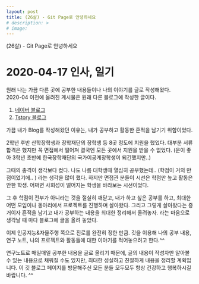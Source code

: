 ```yaml
---
layout: post
title: (26살) - Git Page로 안녕하세요
# description: >
# image: 
---
```

(26살) - Git Page로 안녕하세요

# 2020-04-17 인사, 일기

원래 나는 가끔 다른 곳에 공부한 내용들이나 나의 이야기를 글로 작성해왔다.  
2020-04 이전에 올려진 게시물은 원래 다른 블로그에 작성한 글이다.  
1. [네이버 블로그](https://blog.naver.com/sb020518)
2. [Tstory 블로그](https://junha1125.tistory.com)

가끔 내가 Blog를 작성해왔던 이유는, 내가 공부하고 활동한 흔적을 남기기 위함이었다.  

2학년 후반 산학장학생과 장학재단의 장학생 등 8곳 정도에 지원을 했었다. 대부분 서류합격은 했지만 꼭 면접에서 떨어져 결국엔 모든 곳에서 지원을 받을 수 없었다. (운이 좋아 3학년 초반에 한국장학재단의 국가이공계장학생이 되긴했지만..) 

그때의 충격이 생각보다 컸다. 나도 나름 대학생때 열심히 공부했는데.. (학점이 거의 만점이었기에.. ) 라는 생각을 많이 했다. 하지만 면접관 분들이 시선은 학점만 높고 활동은 안한 학생. 어쩌면 사회성이 떨어지는 학생을 바라보는 시선이었다. 

그 후 학점이 전부가 아니라는 것을 절실히 깨닫고, 내가 하고 싶은 공부를 하고, 최대한 어떤 모임이나 동아리에서 프로젝트를 진행하며 살아왔다. 그리고 그렇게 살아왔다는 증거이자 흔적을 남기고 내가 공부하는 내용을 최대한 정리해서 올려놓자. 라는 마음으로 생각날 때 마다 블로그에 글을 올려 놓았다.

이제 인공지능&자율주행 쪽으로 진로를 완전히 정한 만큼. 깃을 이용해 나의 공부 내용, 연구 노트, 나의 프로젝트와 활동들에 대한 이야기를 적어놓으려고 한다.^^

연구노트로 매일매일 공부한 내용을 글로 올리기 때문에, 글의 내용이 작성자만 알아볼 수 있는 내용으로 채워질 수도 있지만, 최대한 성실하고 친절하게 내용을 정리할 계획입니다. 이 깃 블로그 페이지를 방문해주신 모든 분들 모두모두 항상 건강하고 행복하시길 바랍니다. ^^




